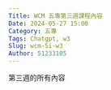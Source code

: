 ```yaml
---
Title: WCM 五專第三週課程內容
Date: 2024-05-27 15:00
Category: 五專
Tags: Chatgpt, w3
Slug: wcm-5i-w3
Author: 51233105
---
```


第三週的所有內容

<!-- PELICAN_END_SUMMARY -->